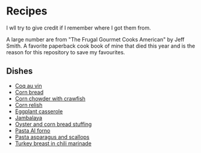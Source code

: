 # Recipes

I wll try to give credit if I remember where I got them from.

A large number are from "The Frugal Gourmet Cooks American" by Jeff Smith. A favorite paperback cook book of mine that died this year and is the reason for this repository to save my favourites.

## Dishes

- [Coq au vin](./Coq-au-vin.md)
- [Corn bread](./CornBread.md)
- [Corn chowder with crawfish](./CornChowderWithCrawfish.md)
- [Corn relish](./Cornrelish.md)
- [Eggplant casserole](./Eggplant-Casserole.md)
- [Jambalaya](./Jambalaya.md)
- [Oyster and corn bread stuffing](./Oyster-Corn-bread-stuffing.md)
- [Pasta Al forno](./PastaAlForno.md)
- [Pasta asparagus and scallops](./PastaAsparagusAndScallops.md)
- [Turkey breast in chili marinade](./Turkey-breast-in-chili-marinade.md)

